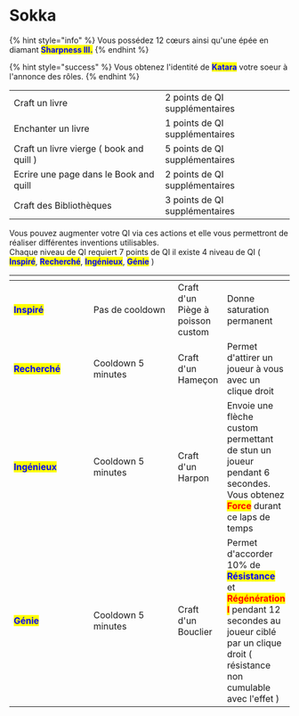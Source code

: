 # Sokka

{% hint style="info" %}
Vous possédez 12 cœurs ainsi qu'une épée en diamant <mark style="color:blue;">**Sharpness III.**</mark>
{% endhint %}

{% hint style="success" %}
Vous obtenez l'identité de <mark style="color:blue;">**Katara**</mark> votre soeur à l'annonce des rôles.
{% endhint %}

|                                          |                                |
| ---------------------------------------- | ------------------------------ |
| Craft un livre                           | 2 points de QI supplémentaires |
| Enchanter un livre                       | 1 points de QI supplémentaires |
| Craft un livre vierge ( book and quill ) | 5 points de QI supplémentaires |
| Ecrire une page dans le Book and quill   | 2 points de QI supplémentaires |
| Craft des Bibliothèques                  | 3 points de QI supplémentaires |

Vous pouvez augmenter votre QI via ces actions et elle vous permettront de réaliser différentes inventions utilisables.\
Chaque niveau de QI requiert 7 points de QI il existe 4 niveau de QI ( <mark style="color:blue;">**Inspiré**</mark>, <mark style="color:blue;">**Recherché**</mark>, <mark style="color:blue;">**Ingénieux**</mark>, <mark style="color:blue;">**Génie**</mark> )

<table><thead><tr><th width="157.33333333333331"></th><th width="177"></th><th></th><th></th></tr></thead><tbody><tr><td><mark style="color:blue;"><strong>Inspiré</strong></mark></td><td>Pas de cooldown</td><td>Craft d'un Piège à poisson custom</td><td>Donne saturation permanent</td></tr><tr><td><mark style="color:blue;"><strong>Recherché</strong></mark></td><td>Cooldown 5 minutes</td><td>Craft d'un Hameçon</td><td>Permet d'attirer un joueur à vous avec un clique droit</td></tr><tr><td><mark style="color:blue;"><strong>Ingénieux</strong></mark></td><td>Cooldown 5 minutes</td><td>Craft d'un Harpon</td><td>Envoie une flèche custom permettant de stun un joueur pendant 6 secondes.<br>Vous obtenez <mark style="color:red;"><strong>Force</strong></mark> durant ce laps de temps</td></tr><tr><td><mark style="color:blue;"><strong>Génie</strong></mark></td><td>Cooldown 5 minutes</td><td>Craft d'un Bouclier</td><td>Permet d'accorder 10% de <mark style="color:blue;"><strong>Résistance</strong></mark> et <mark style="color:red;"><strong>Régénération I</strong></mark> pendant 12 secondes au joueur ciblé par un clique droit ( résistance non cumulable avec l'effet )</td></tr></tbody></table>

<figure><img src="https://th.bing.com/th/id/R.572130f71e0099aa97c8bbc0ec36f578?rik=CmzC0kzFDsZuJQ&#x26;riu=http%3a%2f%2fimages5.fanpop.com%2fimage%2fphotos%2f31200000%2fsokka-sokka-31254077-500-304.gif&#x26;ehk=wn7rlc0t5LAgmmimDfu7vy3MyK3eNjzrLaBgi%2fpr9%2fQ%3d&#x26;risl=&#x26;pid=ImgRaw&#x26;r=0" alt=""><figcaption></figcaption></figure>
